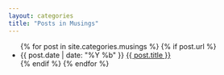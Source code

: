 ```yaml
---
layout: categories
title: "Posts in Musings"
---
```


<ul>
  {% for post in site.categories.musings %}
    {% if post.url %}
      <li>{{ post.date | date: "%Y %b" }} <a href="{{ post.url }}">{{ post.title }}</a></li>
    {% endif %}
  {% endfor %}
</ul>
